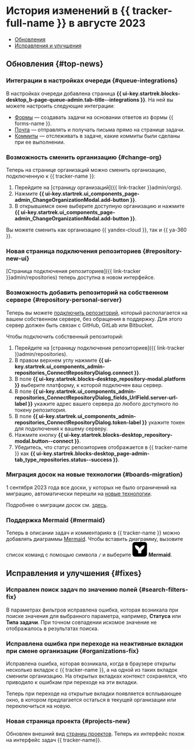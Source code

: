 # История изменений в {{ tracker-full-name }} в августе 2023

* [Обновления](#top-news)
* [Исправления и улучшения](#fixes)

## Обновления {#top-news}

### Интеграции в настройках очереди {#queue-integrations}
В настройках очереди добавлена страница **{{ ui-key.startrek.blocks-desktop_b-page-queue-admin.tab-title--integrations }}**. На ней вы можете настроить следующие интеграции:

* [Формы](../manager/forms-integration.md) — создавать задачи на основании ответов из формы {{ forms-name }}.
* [Почта](../manager/queue-mail.md) — отправлять и получать письма прямо на странице задачи.
* [Коммиты](../user/ticket-links.md#section_commit) — отслеживать в задаче, какие коммиты были сделаны при ее выполнении.


### Возможность сменить организацию {#change-org}

Теперь на странице организаций можно сменить организацию, подключенную к {{ tracker-name }}:

1. Перейдите на [страницу организаций]({{ link-tracker }}admin/orgs).
1. Нажмите **{{ ui-key.startrek.ui_components_page-admin_ChangeOrganizationModal.add-button }}**.
1. В открывшемся окне выберите доступную организацию и нажмите **{{ ui-key.startrek.ui_components_page-admin_ChangeOrganizationModal.add-button }}**.

Вы можете сменить как организацию {{ yandex-cloud }}, так и {{ ya-360 }}.



### Новая страница подключения репозиториев {#repository-new-ui}

[Страница подключения репозиториев]({{ link-tracker }}admin/repositories) теперь доступна в новом интерфейсе.

### Возможность добавить репозиторий на собственном сервере {#repository-personal-server}

Теперь вы можете [подключить репозиторий](../user/add-repository.md), который располагается на вашем собственном сервере, без обращения в поддержку. Для этого сервер должен быть связан с GitHub, GitLab или Bitbucket.

Чтобы подключить собственный репозиторий:
1. Перейдите на [страницу подключения репозиториев]({{ link-tracker }}admin/repositories).
1. В правом верхнем углу нажмите **{{ ui-key.startrek.ui_components_admin-repositories_ConnectRepositoryDialog.connect }}**.
1. В поле **{{ ui-key.startrek.blocks-desktop_repository-modal.platform }}** выберите платформу, к которой подключен ваш сервер.
1. В поле **{{ ui-key.startrek.ui_components_admin-repositories_ConnectRepositoryDialog_fields_UrlField.server-url-label }}** укажите адрес вашего сервера до любого доступного по токену репозитория.
1. В поле **{{ ui-key.startrek.ui_components_admin-repositories_ConnectRepositoryDialog.token-label }}** укажите токен для подключения к вашему серверу.
1. Нажмите кнопку **{{ ui-key.startrek.blocks-desktop_repository-modal.button--connect }}**.
1. Убедитесь, что статус репозиториев отображается в {{ tracker-name }} как **{{ ui-key.startrek.blocks-desktop_page-admin-tab_type_repositories.status--success }}**.


### Миграция досок на новые технологии {#boards-migration}

1 сентября 2023 года все доски, у которых не было ограничений на миграцию, автоматически перешли на [новые технологии](../manager/agile-new.md).

Подробнее о миграции досок см. [здесь](../manager/boards-convertor.md).

### Поддержка Mermaid {#mermaid}

Теперь в описании задач и комментариях в {{ tracker-name }} можно добавлять диаграммы [Mermaid](https://mermaid.js.org/). Чтобы вставить диаграмму, вызовите список команд с помощью символа `/` и выберите ![](../../_assets/tracker/svg/mermaid.svg) **Mermaid**.

## Исправления и улучшения {#fixes}

### Исправлен поиск задач по значению полей {#search-filters-fix}

В параметрах фильтров исправлена ошибка, которая возникала при поиске значения для выбранного параметра, например, **Статуса** или **Типа задачи**. При точном совпадении искомое значение не отображалось в результатах поиска.


### Исправлена ошибка при переходе на неактивные вкладки при смене организации {#organizations-fix}

Исправлена ошибка, которая возникала, когда в браузере открыты несколько вкладок с {{ tracker-name }}, а на одной из таких вкладок сменили организацию. На открытых вкладках контекст сохранялся, что приводило к ошибкам при переходе на эти вкладки.

Теперь при переходе на открытые вкладки появляется всплывающее окно, в котором предлагается остаться в текущей организации или переключиться на новую.


### Новая страница проекта {#projects-new}

Обновлен внешний вид [страниц проектов](../manager/project-new.md). Теперь их интерфейс похож на интерфейс задач {{ tracker-name}}.
